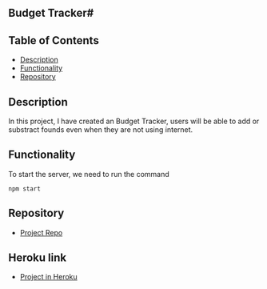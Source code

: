 ## Budget Tracker#

## Table of Contents
* [Description](#description)
* [Functionality](#functionality)
* [Repository](#Repository)



## Description 
In this project, I have created an Budget Tracker, users will be able to add or substract founds even when they are not using internet.

## Functionality

To start the server, we need to run the command 

```
npm start

```

## Repository

- [Project Repo](https://github.com/jhernandez50/BudgetTracker.git)

## Heroku link

- [Project in Heroku](https://frozen-river-59080.herokuapp.com)

